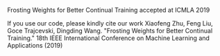Frosting Weights for Better Continual Training accepted at ICMLA 2019

If you use our code, please kindly cite our work Xiaofeng Zhu, Feng Liu, Goce Trajcevski, Dingding Wang. "Frosting Weights for Better Continual Training." 18th IEEE International Conference on Machine Learning and Applications (2019)
